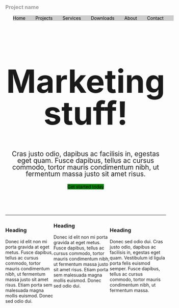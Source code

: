<!DOCTYPE html><html><head>
 <meta charset="UTF-8">
<title>Mark</title>
 <style type="text/css">
 		#left{
			height: 300px;width:30%;
			float: left; }
		#center{
			height: 300px;width:70%;
			text-align: center;
			}
		#right{
			height:300px;
			width:35%;
			float: right ;}
	.marketing{
	     margin: 80px 0;
        text-align: center;}
    .marketing h1 {
        font-size: 100px;
        line-height: 1;}
    .marketing p {
        font-size: 21px;
        line-height: 1;}
    .heading p{}
    .button1 {
	background-color: green;
	height:30px;
	color: #FFF;
    }
.white {
	color: #FFF;
}
.kk {
}
      .navbar .nav {
	margin: 0;
	display: table;
	width: 100%;
	color: #000;
      }
      .navbar .nav li {
	display: table-cell;
	width: 1%;
	float: none;
	color: #E5E5E5;
      }
      .navbar .nav li:first-child a {
        border-left: 0;
        border-radius: 3px 0 0 3px;
      }
      .navbar .nav li:last-child a {
	border-right: 0;
	border-radius: 0 3px 3px 0;
	color: #000;
      }
 .nav {
	 border:1px solid:#666;}
 a:link {
	color: #000;
	text-decoration: none;
}
a:visited {
	text-decoration: none;
}
a:hover {
	text-decoration: none;
}
a:active {
	text-decoration: none;
}
a:link {
	color: #000;
	text-decoration: none;
}
hui999 {
	color: #999;
}
 .home {
	color: #000;
	background-color: #CCC;
}
 .huise {
	color: #CCC;
}
 .home1 {
	color: #000;
	background-color: #CCC;
}
 .prog {
	color: #999;
}
 .black {
	color: #000;
}
 </style>
<meta http-equiv="Content-Type" content="text/html; charset=utf-8"></head>
<body leftmargin="20" marginwidth="40">
<h3 class="prog">Project name</h3>
         <div class="navbar">
            <ul class="nav">
              <li class="home"><a href=#">Home</a></li>
              <li class="home"><a href="#">Projects</a></li>
         	<li class="home"><a href="#">Services</a></li>
            <li class="home"><a href="#">Downloads</a></li>
            <li class="home"><a href="#">About</a></li>
            <li class="home"><a href="#">Contact</a></li>
</ul></div>
    
<div class="marketing"><h1>Marketing stuff!</h1>
  <p align="center">Cras justo odio, dapibus ac facilisis in, egestas eget quam. Fusce dapibus, tellus ac cursus commodo, tortor mauris condimentum nibh, ut fermentum massa justo sit amet risus.</p>
  <a class="button1" href="#">Get started today</a></div>
<hr>
<div id="left"><h3>Heading
		  </h3>
<p align="left">Donec id elit non mi porta gravida at eget metus. Fusce dapibus, tellus ac   cursus commodo, tortor mauris condimentum nibh, ut fermentum massa justo sit   amet risus. Etiam porta sem malesuada magna mollis euismod. Donec sed odio dui. </p>
		</div>
<div id="right"><h3>Heading</h3>
  <p align="left">Donec sed odio dui. Cras justo odio, dapibus ac facilisis in, egestas eget quam. Vestibulum id ligula porta felis euismod semper. Fusce dapibus, tellus ac cursus commodo, tortor mauris condimentum nibh, ut fermentum massa.</p>
</div>
<div id="center"><h3 align="left">Heading
  </h3>
  <div align="left">Donec id elit non mi porta gravida at eget metus. Fusce dapibus, tellus ac cursus commodo, tortor mauris condimentum nibh, ut fermentum massa justo sit amet risus. Etiam porta sem malesuada magna mollis euismod. Donec sed odio dui. </div>
</div>
</body></html>
